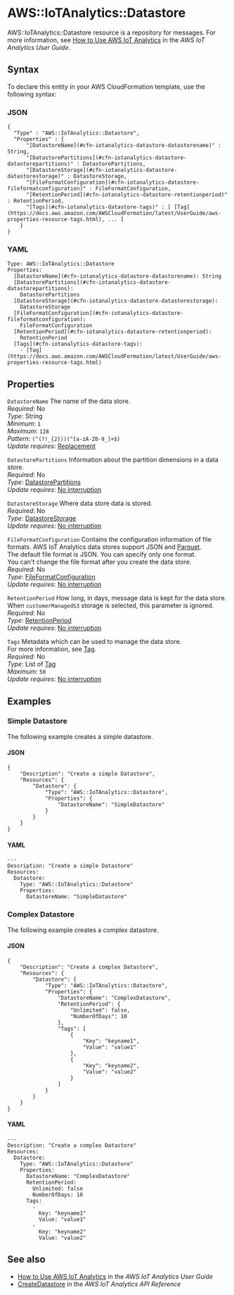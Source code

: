# AWS::IoTAnalytics::Datastore<a name="aws-resource-iotanalytics-datastore"></a>

AWS::IoTAnalytics::Datastore resource is a repository for messages\. For more information, see [ How to Use AWS IoT Analytics](https://docs.aws.amazon.com/iotanalytics/latest/userguide/welcome.html#aws-iot-analytics-how) in the _AWS IoT Analytics User Guide_\.

## Syntax<a name="aws-resource-iotanalytics-datastore-syntax"></a>

To declare this entity in your AWS CloudFormation template, use the following syntax:

### JSON<a name="aws-resource-iotanalytics-datastore-syntax.json"></a>

```
{
  "Type" : "AWS::IoTAnalytics::Datastore",
  "Properties" : {
      "[DatastoreName](#cfn-iotanalytics-datastore-datastorename)" : String,
      "[DatastorePartitions](#cfn-iotanalytics-datastore-datastorepartitions)" : DatastorePartitions,
      "[DatastoreStorage](#cfn-iotanalytics-datastore-datastorestorage)" : DatastoreStorage,
      "[FileFormatConfiguration](#cfn-iotanalytics-datastore-fileformatconfiguration)" : FileFormatConfiguration,
      "[RetentionPeriod](#cfn-iotanalytics-datastore-retentionperiod)" : RetentionPeriod,
      "[Tags](#cfn-iotanalytics-datastore-tags)" : [ [Tag](https://docs.aws.amazon.com/AWSCloudFormation/latest/UserGuide/aws-properties-resource-tags.html), ... ]
    }
}
```

### YAML<a name="aws-resource-iotanalytics-datastore-syntax.yaml"></a>

```
Type: AWS::IoTAnalytics::Datastore
Properties:
  [DatastoreName](#cfn-iotanalytics-datastore-datastorename): String
  [DatastorePartitions](#cfn-iotanalytics-datastore-datastorepartitions):
    DatastorePartitions
  [DatastoreStorage](#cfn-iotanalytics-datastore-datastorestorage):
    DatastoreStorage
  [FileFormatConfiguration](#cfn-iotanalytics-datastore-fileformatconfiguration):
    FileFormatConfiguration
  [RetentionPeriod](#cfn-iotanalytics-datastore-retentionperiod):
    RetentionPeriod
  [Tags](#cfn-iotanalytics-datastore-tags):
    - [Tag](https://docs.aws.amazon.com/AWSCloudFormation/latest/UserGuide/aws-properties-resource-tags.html)
```

## Properties<a name="aws-resource-iotanalytics-datastore-properties"></a>

`DatastoreName` <a name="cfn-iotanalytics-datastore-datastorename"></a>
The name of the data store\.  
_Required_: No  
_Type_: String  
_Minimum_: `1`  
_Maximum_: `128`  
_Pattern_: `(^(?!_{2}))(^[a-zA-Z0-9_]+$)`  
_Update requires_: [Replacement](https://docs.aws.amazon.com/AWSCloudFormation/latest/UserGuide/using-cfn-updating-stacks-update-behaviors.html#update-replacement)

`DatastorePartitions` <a name="cfn-iotanalytics-datastore-datastorepartitions"></a>
Information about the partition dimensions in a data store\.  
_Required_: No  
_Type_: [DatastorePartitions](aws-properties-iotanalytics-datastore-datastorepartitions.md)  
_Update requires_: [No interruption](https://docs.aws.amazon.com/AWSCloudFormation/latest/UserGuide/using-cfn-updating-stacks-update-behaviors.html#update-no-interrupt)

`DatastoreStorage` <a name="cfn-iotanalytics-datastore-datastorestorage"></a>
Where data store data is stored\.  
_Required_: No  
_Type_: [DatastoreStorage](aws-properties-iotanalytics-datastore-datastorestorage.md)  
_Update requires_: [No interruption](https://docs.aws.amazon.com/AWSCloudFormation/latest/UserGuide/using-cfn-updating-stacks-update-behaviors.html#update-no-interrupt)

`FileFormatConfiguration` <a name="cfn-iotanalytics-datastore-fileformatconfiguration"></a>
Contains the configuration information of file formats\. AWS IoT Analytics data stores support JSON and [Parquet](https://parquet.apache.org/)\.  
The default file format is JSON\. You can specify only one format\.  
You can't change the file format after you create the data store\.  
_Required_: No  
_Type_: [FileFormatConfiguration](aws-properties-iotanalytics-datastore-fileformatconfiguration.md)  
_Update requires_: [No interruption](https://docs.aws.amazon.com/AWSCloudFormation/latest/UserGuide/using-cfn-updating-stacks-update-behaviors.html#update-no-interrupt)

`RetentionPeriod` <a name="cfn-iotanalytics-datastore-retentionperiod"></a>
How long, in days, message data is kept for the data store\. When `customerManagedS3` storage is selected, this parameter is ignored\.  
_Required_: No  
_Type_: [RetentionPeriod](aws-properties-iotanalytics-datastore-retentionperiod.md)  
_Update requires_: [No interruption](https://docs.aws.amazon.com/AWSCloudFormation/latest/UserGuide/using-cfn-updating-stacks-update-behaviors.html#update-no-interrupt)

`Tags` <a name="cfn-iotanalytics-datastore-tags"></a>
Metadata which can be used to manage the data store\.  
For more information, see [Tag](https://docs.aws.amazon.com/AWSCloudFormation/latest/UserGuide/aws-properties-resource-tags.html)\.  
_Required_: No  
_Type_: List of [Tag](https://docs.aws.amazon.com/AWSCloudFormation/latest/UserGuide/aws-properties-resource-tags.html)  
_Maximum_: `50`  
_Update requires_: [No interruption](https://docs.aws.amazon.com/AWSCloudFormation/latest/UserGuide/using-cfn-updating-stacks-update-behaviors.html#update-no-interrupt)

## Examples<a name="aws-resource-iotanalytics-datastore--examples"></a>

### Simple Datastore<a name="aws-resource-iotanalytics-datastore--examples--Simple_Datastore"></a>

The following example creates a simple datastore\.

#### JSON<a name="aws-resource-iotanalytics-datastore--examples--Simple_Datastore--json"></a>

```
{
    "Description": "Create a simple Datastore",
    "Resources": {
        "Datastore": {
            "Type": "AWS::IoTAnalytics::Datastore",
            "Properties": {
                "DatastoreName": "SimpleDatastore"
            }
        }
    }
}
```

#### YAML<a name="aws-resource-iotanalytics-datastore--examples--Simple_Datastore--yaml"></a>

```
---
Description: "Create a simple Datastore"
Resources:
  Datastore:
    Type: "AWS::IoTAnalytics::Datastore"
    Properties:
      DatastoreName: "SimpleDatastore"
```

### Complex Datastore<a name="aws-resource-iotanalytics-datastore--examples--Complex_Datastore"></a>

The following example creates a complex datastore\.

#### JSON<a name="aws-resource-iotanalytics-datastore--examples--Complex_Datastore--json"></a>

```
{
    "Description": "Create a complex Datastore",
    "Resources": {
        "Datastore": {
            "Type": "AWS::IoTAnalytics::Datastore",
            "Properties": {
                "DatastoreName": "ComplexDatastore",
                "RetentionPeriod": {
                    "Unlimited": false,
                    "NumberOfDays": 10
                },
                "Tags": [
                    {
                        "Key": "keyname1",
                        "Value": "value1"
                    },
                    {
                        "Key": "keyname2",
                        "Value": "value2"
                    }
                ]
            }
        }
    }
}
```

#### YAML<a name="aws-resource-iotanalytics-datastore--examples--Complex_Datastore--yaml"></a>

```
---
Description: "Create a complex Datastore"
Resources:
  Datastore:
    Type: "AWS::IoTAnalytics::Datastore"
    Properties:
      DatastoreName: "ComplexDatastore"
      RetentionPeriod:
        Unlimited: false
        NumberOfDays: 10
      Tags:
        -
          Key: "keyname1"
          Value: "value1"
        -
          Key: "keyname2"
          Value: "value2"
```

## See also<a name="aws-resource-iotanalytics-datastore--seealso"></a>

- [How to Use AWS IoT Analytics](https://docs.aws.amazon.com/iotanalytics/latest/userguide/welcome.html#aws-iot-analytics-how) in the _AWS IoT Analytics User Guide_
- [CreateDatastore](https://docs.aws.amazon.com/iotanalytics/latest/APIReference/API_CreateDatastore.html) in the _AWS IoT Analytics API Reference_

